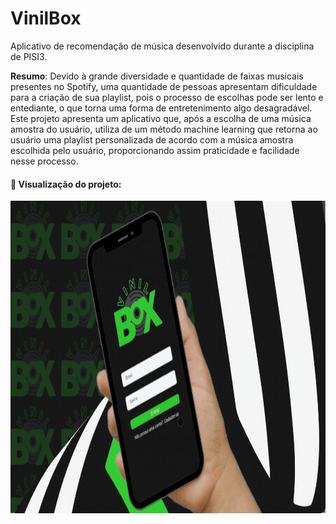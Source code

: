 # VinilBox

Aplicativo de recomendação de música desenvolvido durante a disciplina de PISI3.

**Resumo**: Devido à grande diversidade e quantidade de faixas musicais presentes no Spotify, uma quantidade de pessoas apresentam dificuldade para a criação de sua playlist, pois o processo de escolhas pode ser lento e entediante, o que torna uma forma de entretenimento algo desagradável. Este projeto apresenta um aplicativo que, após a escolha de uma música amostra do usuário, utiliza de um método machine learning que retorna ao usuário uma playlist personalizada de acordo com a música amostra escolhida pelo usuário, proporcionando assim praticidade e facilidade nesse processo.

#### 📌 Visualização do projeto:

<p align="center">
  <img height="500em" src="/project_boxvinil/assets/images/visualizacao.gif">
</p>

